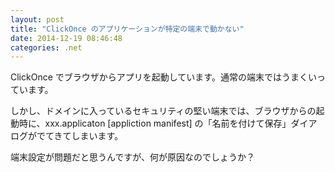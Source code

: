 ```yaml
---
layout: post
title: "ClickOnce のアプリケーションが特定の端末で動かない"
date: 2014-12-19 08:46:48
categories: .net
---
```

<p>ClickOnce でブラウザからアプリを起動しています。通常の端末ではうまくいっています。</p>

<p>しかし、ドメインに入っているセキュリティの堅い端末では、ブラウザからの起動時に、xxx.applicaton [appliction manifest] の「名前を付けて保存」ダイアログがでてきてしまいます。</p>

<p>端末設定が問題だと思うんですが、何が原因なのでしょうか？</p>
